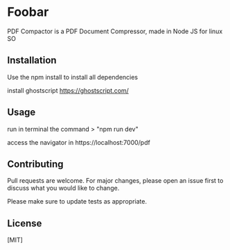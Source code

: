 # Foobar

PDF Compactor is a PDF Document Compressor, made in Node JS for linux SO

## Installation

Use the npm install to install all dependencies

install ghostscript https://ghostscript.com/

## Usage
run in terminal the command >  "npm run dev" 

access the navigator in https://localhost:7000/pdf 

## Contributing
Pull requests are welcome. For major changes, please open an issue first to discuss what you would like to change.

Please make sure to update tests as appropriate.

## License
[MIT]
